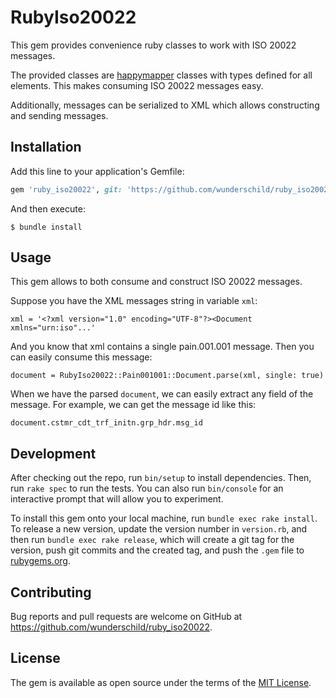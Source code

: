 # RubyIso20022

This gem provides convenience ruby classes to work with ISO 20022 messages.

The provided classes are [happymapper](https://github.com/mvz/happymapper) classes
with types defined for all elements. This makes consuming ISO 20022 messages
easy.

Additionally, messages can be serialized to XML which allows constructing and sending messages.

## Installation

Add this line to your application's Gemfile:

```ruby
gem 'ruby_iso20022', git: 'https://github.com/wunderschild/ruby_iso20022'
```

And then execute:

    $ bundle install

## Usage

This gem allows to both consume and construct ISO 20022 messages.

Suppose you have the XML messages string in variable `xml`:
```
xml = '<?xml version="1.0" encoding="UTF-8"?><Document xmlns="urn:iso"...'
```

And you know that xml contains a single pain.001.001 message. Then you can easily consume
this message:
```
document = RubyIso20022::Pain001001::Document.parse(xml, single: true)
```

When we have the parsed `document`, we can easily extract any field of the message.
For example, we can get the message id like this:
```
document.cstmr_cdt_trf_initn.grp_hdr.msg_id
```

## Development

After checking out the repo, run `bin/setup` to install dependencies. Then, run `rake spec` to run the tests. You can also run `bin/console` for an interactive prompt that will allow you to experiment.

To install this gem onto your local machine, run `bundle exec rake install`. To release a new version, update the version number in `version.rb`, and then run `bundle exec rake release`, which will create a git tag for the version, push git commits and the created tag, and push the `.gem` file to [rubygems.org](https://rubygems.org).

## Contributing

Bug reports and pull requests are welcome on GitHub at https://github.com/wunderschild/ruby_iso20022.

## License

The gem is available as open source under the terms of the [MIT License](https://opensource.org/licenses/MIT).
